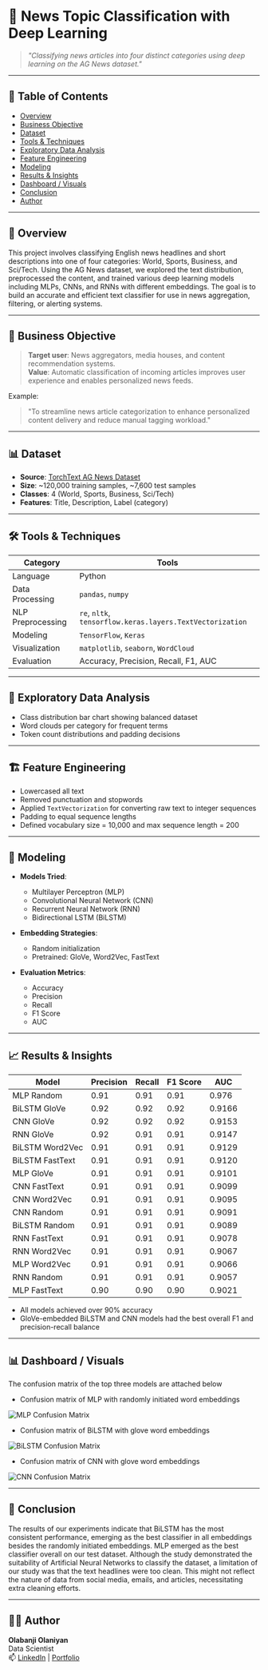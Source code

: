 # 🧠 News Topic Classification with Deep Learning

> *"Classifying news articles into four distinct categories using deep learning on the AG News dataset."*

---

## 📌 Table of Contents
- [Overview](#overview)
- [Business Objective](#business-objective)
- [Dataset](#dataset)
- [Tools & Techniques](#tools--techniques)
- [Exploratory Data Analysis](#exploratory-data-analysis)
- [Feature Engineering](#feature-engineering)
- [Modeling](#modeling)
- [Results & Insights](#results--insights)
- [Dashboard / Visuals](#dashboard--visuals)
- [Conclusion](#conclusion)
- [Author](#author)

---

## 🧩 Overview

This project involves classifying English news headlines and short descriptions into one of four categories: World, Sports, Business, and Sci/Tech. Using the AG News dataset, we explored the text distribution, preprocessed the content, and trained various deep learning models including MLPs, CNNs, and RNNs with different embeddings. The goal is to build an accurate and efficient text classifier for use in news aggregation, filtering, or alerting systems.

---

## 🎯 Business Objective

> **Target user**: News aggregators, media houses, and content recommendation systems.  
> **Value**: Automatic classification of incoming articles improves user experience and enables personalized news feeds.

Example:
> "To streamline news article categorization to enhance personalized content delivery and reduce manual tagging workload."

---

## 📊 Dataset

- **Source**: [TorchText AG News Dataset](https://www.di.unipi.it/~gulli/AG_corpus_of_news_articles.html)
- **Size**: ~120,000 training samples, ~7,600 test samples
- **Classes**: 4 (World, Sports, Business, Sci/Tech)
- **Features**: Title, Description, Label (category)

---

## 🛠️ Tools & Techniques

| **Category**       | **Tools**                                     |
|--------------------|-----------------------------------------------|
| Language           | Python                                        |
| Data Processing    | `pandas`, `numpy`                             |
| NLP Preprocessing  | `re`, `nltk`, `tensorflow.keras.layers.TextVectorization` |
| Modeling           | `TensorFlow`, `Keras`                         |
| Visualization      | `matplotlib`, `seaborn`, `WordCloud`         |
| Evaluation         | Accuracy, Precision, Recall, F1, AUC          |

---

## 🔎 Exploratory Data Analysis

- Class distribution bar chart showing balanced dataset
- Word clouds per category for frequent terms
- Token count distributions and padding decisions

---

## 🏗️ Feature Engineering

- Lowercased all text
- Removed punctuation and stopwords
- Applied `TextVectorization` for converting raw text to integer sequences
- Padding to equal sequence lengths
- Defined vocabulary size = 10,000 and max sequence length = 200

---

## 🤖 Modeling

- **Models Tried**:  
  - Multilayer Perceptron (MLP)  
  - Convolutional Neural Network (CNN)  
  - Recurrent Neural Network (RNN)  
  - Bidirectional LSTM (BiLSTM)  

- **Embedding Strategies**:
  - Random initialization
  - Pretrained: GloVe, Word2Vec, FastText

- **Evaluation Metrics**:  
  - Accuracy  
  - Precision  
  - Recall  
  - F1 Score  
  - AUC

---

## 📈 Results & Insights

| **Model**            | **Precision** | **Recall** | **F1 Score** | **AUC**  |
|----------------------|---------------|------------|--------------|----------|
| MLP Random           | 0.91          | 0.91       | 0.91         | 0.976    |
| BiLSTM GloVe         | 0.92          | 0.92       | 0.92         | 0.9166   |
| CNN GloVe            | 0.92          | 0.92       | 0.92         | 0.9153   |
| RNN GloVe            | 0.92          | 0.91       | 0.91         | 0.9147   |
| BiLSTM Word2Vec      | 0.91          | 0.91       | 0.91         | 0.9129   |
| BiLSTM FastText      | 0.91          | 0.91       | 0.91         | 0.9120   |
| MLP GloVe            | 0.91          | 0.91       | 0.91         | 0.9101   |
| CNN FastText         | 0.91          | 0.91       | 0.91         | 0.9099   |
| CNN Word2Vec         | 0.91          | 0.91       | 0.91         | 0.9095   |
| CNN Random           | 0.91          | 0.91       | 0.91         | 0.9091   |
| BiLSTM Random        | 0.91          | 0.91       | 0.91         | 0.9089   |
| RNN FastText         | 0.91          | 0.91       | 0.91         | 0.9078   |
| RNN Word2Vec         | 0.91          | 0.91       | 0.91         | 0.9067   |
| MLP Word2Vec         | 0.91          | 0.91       | 0.91         | 0.9066   |
| RNN Random           | 0.91          | 0.91       | 0.91         | 0.9057   |
| MLP FastText         | 0.90          | 0.90       | 0.90         | 0.9021   |

- All models achieved over 90% accuracy
- GloVe-embedded BiLSTM and CNN models had the best overall F1 and precision-recall balance

---

## 📊 Dashboard / Visuals

The confusion matrix of the top three models are attached below 
- Confusion matrix of MLP with randomly initiated word embeddings

![MLP Confusion Matrix](images/MLP_cmap.png)

- Confusion matrix of BiLSTM with glove word embeddings

![BiLSTM Confusion Matrix](images/bilstm_cmap.png)

- Confusion matrix of CNN with glove word embeddings

![CNN Confusion Matrix](images/cnn_cmap.png)

---

## 🧾 Conclusion

The results of our experiments indicate that BiLSTM has the most consistent performance, emerging as the best classifier in all embeddings besides the randomly initiated embeddings. MLP emerged as the best classifier overall on our test dataset.
Although the study demonstrated the suitability of Artificial Neural Networks to classify the dataset, a limitation of our study was that the text headlines were too clean. This might not reflect the nature of data from social media, emails, and articles, necessitating extra cleaning efforts.


---

## 👨‍💻 Author

**Olabanji Olaniyan**  
Data Scientist  
📫 [LinkedIn](https://www.linkedin.com/in/olabanji-olaniyan-59a6b0198/) | [Portfolio](https://banjiola.github.io/Olabanji-Olaniyan/)

